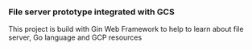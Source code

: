 ### File server prototype integrated with GCS
This project is build with Gin Web Framework to help to learn about file server, Go language and GCP resources

